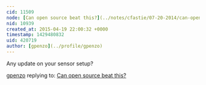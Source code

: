 ```yaml
---
cid: 11509
node: [Can open source beat this?](../notes/cfastie/07-20-2014/can-open-source-beat-this)
nid: 10939
created_at: 2015-04-19 22:00:32 +0000
timestamp: 1429480832
uid: 420719
author: [gpenzo](../profile/gpenzo)
---
```


Any update on your sensor setup?

[gpenzo](../profile/gpenzo) replying to: [Can open source beat this?](../notes/cfastie/07-20-2014/can-open-source-beat-this)


